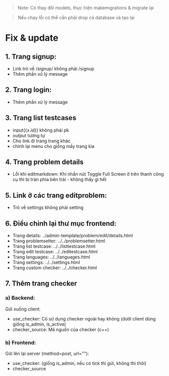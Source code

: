 > Note: Có thay đổi models, thực hiện makemigrations & migrate lại

> Nếu chạy lỗi có thể cần phải drop cả database và tạo lại 

# Fix & update
## 1. Trang signup:
- Link trỏ về /signup/ không phải /signup
- Thêm phần xử lý message

## 2. Trang login:
- Thêm phần xử lý message

## 3. Trang list testcases
- input{{x.id}} không phải pk
- output tương tự
- Cho link đi trang trang khác
- chỉnh lại menu cho giống mấy trang kia

## 4. Trang problem details
- Lỗi khi editmarkdown: Khi nhấn nút Toggle Full Screen ở trên thanh công cụ thì bị tràn phía bên trái - không thấy gì hết

## 5. Link ở các trang editproblem:
- Trỏ về settings không phải setting

## 6. Điều chỉnh lại thư mục frontend:
- Trang details: ../admin-template/problem/edit/details.html
- Trang problemsetter: ../../problemsetter.html
- Trang list testcase: ../../listtestcase.html
- Trang edit testcase: ../../editestcase.html
- Trang languages: ../../languages.html
- Trang settings: ../../settings.html
- Trang custom checker: ../../checker.html

## 7. Thêm trang checker
### a) Backend:
Gửi xuống client:
- use_checker: Có sử dụng checker ngoài hay không (dưới client dùng giống is_admin, is_active)
- checker_source: Mã nguồn của checker (c++)
### b) Frontend:
Gửi lên lại server (method=post, url=""):
- use_checker: (giống is_admin, nếu có tick thì gửi, không thì thôi)
- checker_source

